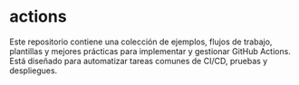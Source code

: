 # actions
Este repositorio contiene una colección de ejemplos, flujos de trabajo, plantillas y mejores prácticas para implementar y gestionar GitHub Actions. Está diseñado para automatizar tareas comunes de CI/CD, pruebas y despliegues.
